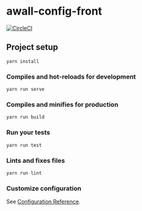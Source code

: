 # awall-config-front

[![CircleCI](https://circleci.com/gh/awall-config/awall-config-front.svg?style=svg)](https://circleci.com/gh/awall-config/awall-config-front)

## Project setup
```
yarn install
```

### Compiles and hot-reloads for development
```
yarn run serve
```

### Compiles and minifies for production
```
yarn run build
```

### Run your tests
```
yarn run test
```

### Lints and fixes files
```
yarn run lint
```

### Customize configuration
See [Configuration Reference](https://cli.vuejs.org/config/).
